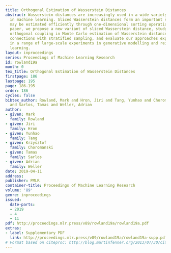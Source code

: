 ```yaml
---
title: Orthogonal Estimation of Wasserstein Distances
abstract: Wasserstein distances are increasingly used in a wide variety of applications
  in machine learning. Sliced Wasserstein distances form an important subclass which
  may be estimated efficiently through one-dimensional sorting operations. In this
  paper, we propose a new variant of sliced Wasserstein distance, study the use of
  orthogonal coupling in Monte Carlo estimation of Wasserstein distances and draw
  connections with stratified sampling, and evaluate our approaches experimentally
  in a range of large-scale experiments in generative modelling and reinforcement
  learning.
layout: inproceedings
series: Proceedings of Machine Learning Research
id: rowland19a
month: 0
tex_title: Orthogonal Estimation of Wasserstein Distances
firstpage: 186
lastpage: 195
page: 186-195
order: 186
cycles: false
bibtex_author: Rowland, Mark and Hron, Jiri and Tang, Yunhao and Choromanski, Krzysztof
  and Sarlos, Tamas and Weller, Adrian
author:
- given: Mark
  family: Rowland
- given: Jiri
  family: Hron
- given: Yunhao
  family: Tang
- given: Krzysztof
  family: Choromanski
- given: Tamas
  family: Sarlos
- given: Adrian
  family: Weller
date: 2019-04-11
address: 
publisher: PMLR
container-title: Proceedings of Machine Learning Research
volume: '89'
genre: inproceedings
issued:
  date-parts:
  - 2019
  - 4
  - 11
pdf: http://proceedings.mlr.press/v89/rowland19a/rowland19a.pdf
extras:
- label: Supplementary PDF
  link: http://proceedings.mlr.press/v89/rowland19a/rowland19a-supp.pdf
# Format based on citeproc: http://blog.martinfenner.org/2013/07/30/citeproc-yaml-for-bibliographies/
---
```

